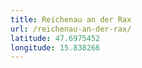 ```yaml
---
title: Reichenau an der Rax
url: /reichenau-an-der-rax/
latitude: 47.6975452
longitude: 15.838266
---
```

